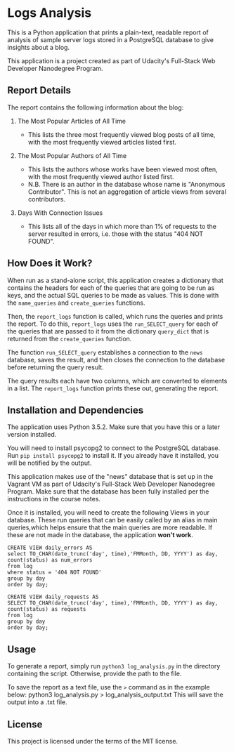 # Logs Analysis

This is a Python application that prints a plain-text, readable report of analysis of sample server logs stored in a PostgreSQL database to give insights about a blog. 

This application is a project created as part of Udacity's Full-Stack Web Developer Nanodegree Program.

## Report Details
The report contains the following information about the blog:

1. The Most Popular Articles of All Time
    * This lists the three most frequently viewed blog posts of all time, with the most frequently viewed articles listed first.
  
2. The Most Popular Authors of All Time
    * This lists the authors whose works have been viewed most often, with the most frequently viewed author listed first. 
    * N.B. There is an author in the database whose name is "Anonymous Contributor". This is not an aggregation of article views from several contributors.
  
3. Days With Connection Issues
    * This lists all of the days in which more than 1% of requests to the server resulted in errors, i.e. those with the status "404 NOT FOUND".

## How Does it Work?
When run as a stand-alone script, this application creates a dictionary that contains the headers for each of the queries that are going to be run as keys, and the actual SQL queries to be made as values. This is done with the `name_queries` and `create_queries` functions. 

Then, the `report_logs` function is called, which runs the queries and prints the report. To do this, `report_logs` uses the `run_SELECT_query` for each of the queries that are passed to it from the dictionary `query_dict` that is returned from the `create_queries` function. 

The function `run_SELECT_query` establishes a connection to the `news` database, saves the result, and then closes the connection to the database before returning the query result. 

The query results each have two columns, which are converted to elements in a list. The `report_logs` function prints these out, generating the report.

## Installation and Dependencies
The application uses Python 3.5.2. Make sure that you have this or a later version installed.

You will need to install psycopg2 to connect to the PostgreSQL database. Run `pip install psycopg2` to install it. If you already have it installed, you will be notified by the output.

This application makes use of the "news" database that is set up in the Vagrant VM as part of Udacity's Full-Stack Web Developer Nanodegree Program. Make sure that the database has been fully installed per the instructions in the course notes.

Once it is installed, you will need to create the following Views in your database. These run queries that can be easily called by an alias in main queries,which helps ensure that the main queries are more readable. If these are not made in the database, the application **won't work**.

    CREATE VIEW daily_errors AS
    select TO_CHAR(date_trunc('day', time),'FMMonth, DD, YYYY') as day, 
    count(status) as num_errors
    from log
    where status = '404 NOT FOUND'
    group by day
    order by day;

    CREATE VIEW daily_requests AS
    SELECT TO_CHAR(date_trunc('day', time),'FMMonth, DD, YYYY') as day, 
    count(status) as requests
    from log
    group by day
    order by day;

## Usage
To generate a report, simply run `python3 log_analysis.py` in the directory containing the script. Otherwise, provide the path to the file. 

To save the report as a text file, use the `>` command as in the example below:
    python3 log_analysis.py > log_analysis_output.txt
This will save the output into a .txt file.

## License
This project is licensed under the terms of the MIT license.

